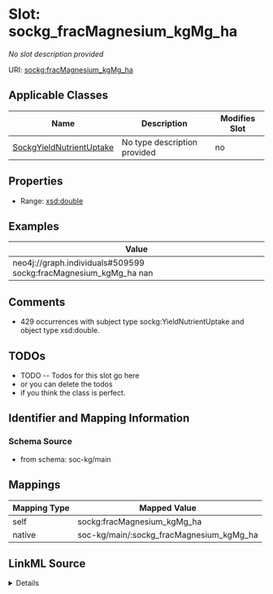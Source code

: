 

# Slot: sockg_fracMagnesium_kgMg_ha


_No slot description provided_





URI: [sockg:fracMagnesium_kgMg_ha](http://www.semanticweb.org/sockg/ontologies/2024/0/soil-carbon-ontology/fracMagnesium_kgMg_ha)



<!-- no inheritance hierarchy -->





## Applicable Classes

| Name | Description | Modifies Slot |
| --- | --- | --- |
| [SockgYieldNutrientUptake](../classes/SockgYieldNutrientUptake.md) | No type description provided |  no  |







## Properties

* Range: [xsd:double](http://www.w3.org/2001/XMLSchema#double)






## Examples

| Value |
| --- |
| neo4j://graph.individuals#509599 sockg:fracMagnesium_kgMg_ha nan |

## Comments

* 429 occurrences with subject type sockg:YieldNutrientUptake and object type xsd:double.

## TODOs

* TODO -- Todos for this slot go here
* or you can delete the todos
* if you think the class is perfect.

## Identifier and Mapping Information







### Schema Source


* from schema: soc-kg/main




## Mappings

| Mapping Type | Mapped Value |
| ---  | ---  |
| self | sockg:fracMagnesium_kgMg_ha |
| native | soc-kg/main/:sockg_fracMagnesium_kgMg_ha |




## LinkML Source

<details>
```yaml
name: sockg_fracMagnesium_kgMg_ha
description: No slot description provided
todos:
- TODO -- Todos for this slot go here
- or you can delete the todos
- if you think the class is perfect.
comments:
- 429 occurrences with subject type sockg:YieldNutrientUptake and object type xsd:double.
examples:
- value: neo4j://graph.individuals#509599 sockg:fracMagnesium_kgMg_ha nan
from_schema: soc-kg/main
rank: 1000
slot_uri: sockg:fracMagnesium_kgMg_ha
alias: sockg_fracMagnesium_kgMg_ha
domain_of:
- sockg_YieldNutrientUptake
range: double

```
</details>